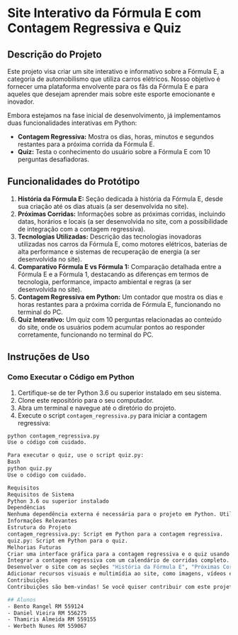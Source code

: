 # Site Interativo da Fórmula E com Contagem Regressiva e Quiz

## Descrição do Projeto

Este projeto visa criar um site interativo e informativo sobre a Fórmula E, a categoria de automobilismo que utiliza carros elétricos. Nosso objetivo é fornecer uma plataforma envolvente para os fãs da Fórmula E e para aqueles que desejam aprender mais sobre este esporte emocionante e inovador.

Embora estejamos na fase inicial de desenvolvimento, já implementamos duas funcionalidades interativas em Python:

* **Contagem Regressiva:** Mostra os dias, horas, minutos e segundos restantes para a próxima corrida da Fórmula E.
* **Quiz:** Testa o conhecimento do usuário sobre a Fórmula E com 10 perguntas desafiadoras.

## Funcionalidades do Protótipo

1.  **História da Fórmula E:** Seção dedicada à história da Fórmula E, desde sua criação até os dias atuais (a ser desenvolvida no site).
2.  **Próximas Corridas:** Informações sobre as próximas corridas, incluindo datas, horários e locais (a ser desenvolvida no site, com a possibilidade de integração com a contagem regressiva).
3.  **Tecnologias Utilizadas:** Descrição das tecnologias inovadoras utilizadas nos carros da Fórmula E, como motores elétricos, baterias de alta performance e sistemas de recuperação de energia (a ser desenvolvida no site).
4.  **Comparativo Fórmula E vs Fórmula 1:** Comparação detalhada entre a Fórmula E e a Fórmula 1, destacando as diferenças em termos de tecnologia, performance, impacto ambiental e regras (a ser desenvolvida no site).
5.  **Contagem Regressiva em Python:** Um contador que mostra os dias e horas restantes para a próxima corrida de Fórmula E, funcionando no terminal do PC.
6.  **Quiz Interativo:** Um quiz com 10 perguntas relacionadas ao conteúdo do site, onde os usuários podem acumular pontos ao responder corretamente, funcionando no terminal do PC.

## Instruções de Uso

### Como Executar o Código em Python

1.  Certifique-se de ter Python 3.6 ou superior instalado em seu sistema.
2.  Clone este repositório para o seu computador.
3.  Abra um terminal e navegue até o diretório do projeto.
4.  Execute o script `contagem_regressiva.py` para iniciar a contagem regressiva:

```bash
python contagem_regressiva.py
Use o código com cuidado.

Para executar o quiz, use o script quiz.py:
Bash
python quiz.py
Use o código com cuidado.

Requisitos
Requisitos de Sistema
Python 3.6 ou superior instalado
Dependências
Nenhuma dependência externa é necessária para o projeto em Python. Utilizamos apenas as bibliotecas padrão do Python.
Informações Relevantes
Estrutura do Projeto
contagem_regressiva.py: Script em Python para a contagem regressiva.
quiz.py: Script em Python para o quiz.
Melhorias Futuras
Criar uma interface gráfica para a contagem regressiva e o quiz usando bibliotecas como Tkinter ou PyQt.
Integrar a contagem regressiva com um calendário de corridas completo.
Desenvolver o site com as seções "História da Fórmula E", "Próximas Corridas", "Tecnologias Utilizadas" e "Comparativo Fórmula E vs Fórmula 1".
Adicionar recursos visuais e multimídia ao site, como imagens, vídeos e animações.
Contribuições
Contribuições são bem-vindas! Se você quiser contribuir com este projeto, por favor, faça um fork do repositório, crie uma branch para sua funcionalidade e envie um pull request.

## Alunos
- Bento Rangel RM 559124
- Daniel Vieira RM 556275
- Thamiris Almeida RM 559155
- Werbeth Nunes RM 559067
